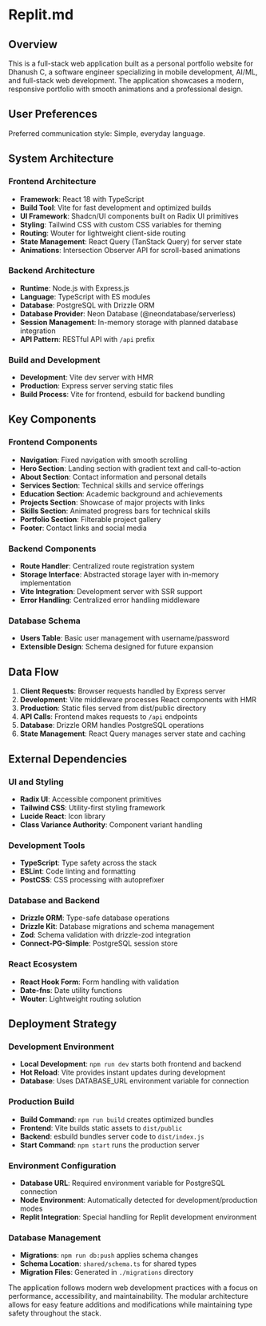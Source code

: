 # Replit.md

## Overview

This is a full-stack web application built as a personal portfolio website for Dhanush C, a software engineer specializing in mobile development, AI/ML, and full-stack web development. The application showcases a modern, responsive portfolio with smooth animations and a professional design.

## User Preferences

Preferred communication style: Simple, everyday language.

## System Architecture

### Frontend Architecture
- **Framework**: React 18 with TypeScript
- **Build Tool**: Vite for fast development and optimized builds
- **UI Framework**: Shadcn/UI components built on Radix UI primitives
- **Styling**: Tailwind CSS with custom CSS variables for theming
- **Routing**: Wouter for lightweight client-side routing
- **State Management**: React Query (TanStack Query) for server state
- **Animations**: Intersection Observer API for scroll-based animations

### Backend Architecture
- **Runtime**: Node.js with Express.js
- **Language**: TypeScript with ES modules
- **Database**: PostgreSQL with Drizzle ORM
- **Database Provider**: Neon Database (@neondatabase/serverless)
- **Session Management**: In-memory storage with planned database integration
- **API Pattern**: RESTful API with `/api` prefix

### Build and Development
- **Development**: Vite dev server with HMR
- **Production**: Express server serving static files
- **Build Process**: Vite for frontend, esbuild for backend bundling

## Key Components

### Frontend Components
- **Navigation**: Fixed navigation with smooth scrolling
- **Hero Section**: Landing section with gradient text and call-to-action
- **About Section**: Contact information and personal details
- **Services Section**: Technical skills and service offerings
- **Education Section**: Academic background and achievements
- **Projects Section**: Showcase of major projects with links
- **Skills Section**: Animated progress bars for technical skills
- **Portfolio Section**: Filterable project gallery
- **Footer**: Contact links and social media

### Backend Components
- **Route Handler**: Centralized route registration system
- **Storage Interface**: Abstracted storage layer with in-memory implementation
- **Vite Integration**: Development server with SSR support
- **Error Handling**: Centralized error handling middleware

### Database Schema
- **Users Table**: Basic user management with username/password
- **Extensible Design**: Schema designed for future expansion

## Data Flow

1. **Client Requests**: Browser requests handled by Express server
2. **Development**: Vite middleware processes React components with HMR
3. **Production**: Static files served from dist/public directory
4. **API Calls**: Frontend makes requests to `/api` endpoints
5. **Database**: Drizzle ORM handles PostgreSQL operations
6. **State Management**: React Query manages server state and caching

## External Dependencies

### UI and Styling
- **Radix UI**: Accessible component primitives
- **Tailwind CSS**: Utility-first styling framework
- **Lucide React**: Icon library
- **Class Variance Authority**: Component variant handling

### Development Tools
- **TypeScript**: Type safety across the stack
- **ESLint**: Code linting and formatting
- **PostCSS**: CSS processing with autoprefixer

### Database and Backend
- **Drizzle ORM**: Type-safe database operations
- **Drizzle Kit**: Database migrations and schema management
- **Zod**: Schema validation with drizzle-zod integration
- **Connect-PG-Simple**: PostgreSQL session store

### React Ecosystem
- **React Hook Form**: Form handling with validation
- **Date-fns**: Date utility functions
- **Wouter**: Lightweight routing solution

## Deployment Strategy

### Development Environment
- **Local Development**: `npm run dev` starts both frontend and backend
- **Hot Reload**: Vite provides instant updates during development
- **Database**: Uses DATABASE_URL environment variable for connection

### Production Build
- **Build Command**: `npm run build` creates optimized bundles
- **Frontend**: Vite builds static assets to `dist/public`
- **Backend**: esbuild bundles server code to `dist/index.js`
- **Start Command**: `npm start` runs the production server

### Environment Configuration
- **Database URL**: Required environment variable for PostgreSQL connection
- **Node Environment**: Automatically detected for development/production modes
- **Replit Integration**: Special handling for Replit development environment

### Database Management
- **Migrations**: `npm run db:push` applies schema changes
- **Schema Location**: `shared/schema.ts` for shared types
- **Migration Files**: Generated in `./migrations` directory

The application follows modern web development practices with a focus on performance, accessibility, and maintainability. The modular architecture allows for easy feature additions and modifications while maintaining type safety throughout the stack.